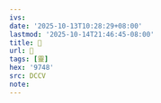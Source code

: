 ```yaml
---
ivs:
date: '2025-10-13T10:28:29+08:00'
lastmod: '2025-10-14T21:46:45-08:00'
title: 􂒁
url: 􂒁
tags: [靈]
hex: '9748'
src: DCCV
note:
---
```

